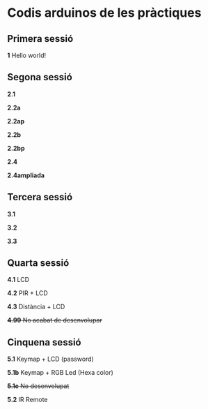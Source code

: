 # Codis arduinos de les pràctiques

## Primera sessió

**1** Hello world!

## Segona sessió

**2.1** 

**2.2a** 

**2.2ap** 

**2.2b** 

**2.2bp** 

**2.4** 

**2.4ampliada** 

##  Tercera sessió

**3.1**

**3.2**

**3.3**

## Quarta sessió

**4.1** LCD

**4.2** PIR + LCD

**4.3** Distància + LCD

~~**4.99** No acabat de desenvolupar~~

## Cinquena sessió

**5.1** Keymap + LCD (password)

**5.1b** Keymap + RGB Led (Hexa color)

~~**5.1c** No desenvolupat~~

**5.2** IR Remote
